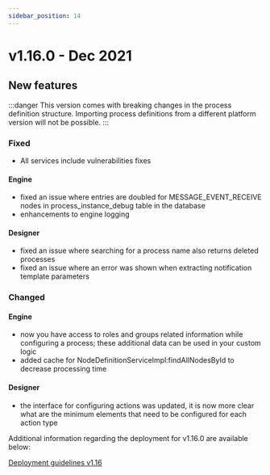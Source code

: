 ```yaml
---
sidebar_position: 14
---
```


# v1.16.0 - Dec 2021

## **New features**

:::danger
This version comes with breaking changes in the process definition structure. Importing process definitions from a different platform version will not be possible.
:::

### **Fixed**

* All services include vulnerabilities fixes

#### Engine

* fixed an issue where entries are doubled for MESSAGE\_EVENT\_RECEIVE nodes in process\_instance\_debug table in the database
* enhancements to engine logging

#### Designer

* fixed an issue where searching for a process name also returns deleted processes
* fixed an issue where an error was shown when extracting notification template parameters

### **Changed**

#### Engine

* now you have access to roles and groups related information while configuring a process; these additional data can be used in your custom logic
* added cache for NodeDefinitionServiceImpl:findAllNodesById to decrease processing time

#### Designer

* the interface for configuring actions was updated, it is now more clear what are the minimum elements that need to be configured for each action type

Additional information regarding the deployment for v1.16.0 are available below:

[Deployment guidelines v1.16](deployment-guidelines-v1.16)

